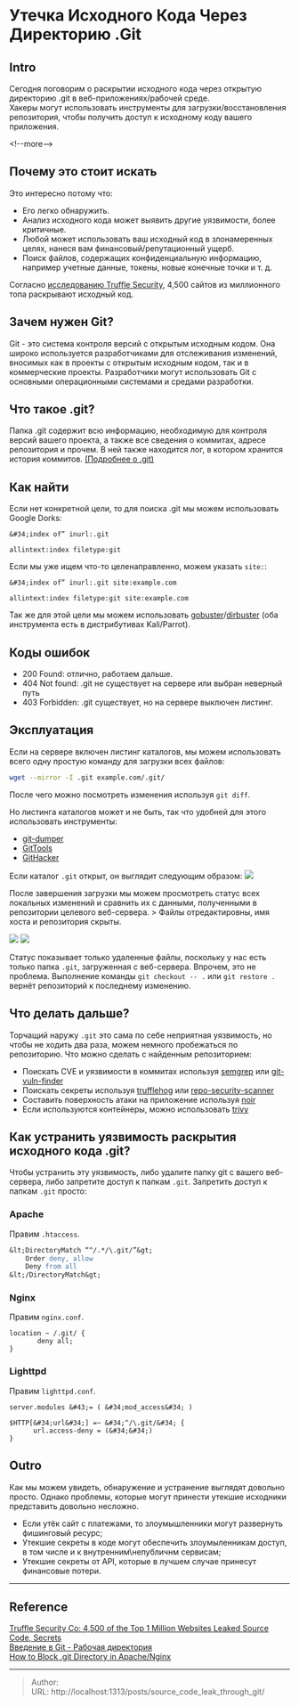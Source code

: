 # Утечка Исходного Кода Через Директорию .Git


## Intro
Сегодня поговорим о раскрытии исходного кода через открытую директорию .git в веб-приложениях/рабочей среде.  
Хакеры могут использовать инструменты для загрузки/восстановления репозитория, чтобы получить доступ к исходному коду вашего приложения.

&lt;!--more--&gt;

## Почему это стоит искать
Это интересно потому что:
- Его легко обнаружить.
- Анализ исходного кода может выявить другие уязвимости, более критичные.
- Любой может использовать ваш исходный код в злонамеренных целях, нанеся вам финансовый/репутационный ущерб.
- Поиск файлов, содержащих конфиденциальную информацию, например учетные данные, токены, новые конечные точки и т. д.

Согласно [исследованию Truffle Security](https://trufflesecurity.com/blog/4500-of-the-top-1-million-websites-leaked-source-code-secrets/), 4,500 сайтов из миллионного топа раскрывают исходный код.

## Зачем нужен Git?
Git - это система контроля версий с открытым исходным кодом. Она широко используется разработчиками для отслеживания изменений, вносимых как в проекты с открытым исходным кодом, так и в коммерческие проекты. Разработчики могут использовать Git с основными операционными системами и средами разработки. 

## Что такое .git?
Папка .git содержит всю информацию, необходимую для контроля версий вашего проекта, а также все сведения о коммитах, адресе репозитория и прочем. В ней также находится лог, в котором хранится история коммитов. [(Подробнее о .git)](https://ru.hexlet.io/courses/intro_to_git/lessons/working-directory/theory_unit)

## Как найти
Если нет конкретной цели, то для поиска .git мы можем использовать Google Dorks:
```text
&#34;index of” inurl:.git
```

```text
allintext:index filetype:git
```

Если мы уже ищем что-то целенаправленно, можем указать `site:`:
```text
&#34;index of” inurl:.git site:example.com
```

```text
allintext:index filetype:git site:example.com
```

Так же для этой цели мы можем использовать [gobuster](https://github.com/OJ/gobuster)/[dirbuster](https://github.com/KajanM/DirBuster) (оба инструмента есть в дистрибутивах Kali/Parrot).

## Коды ошибок 
- 200 Found: отлично, работаем дальше. 
- 404 Not found: .git не существует на сервере или выбран неверный путь
- 403 Forbidden: .git существует, но на сервере выключен листинг.

## Эксплуатация
Если на  сервере включен листинг каталогов, мы можем использовать всего одну простую команду для загрузки всех файлов:  
```bash
wget --mirror -I .git example.com/.git/
```
После чего можно посмотреть изменения используя `git diff`.

Но листинга каталогов может и не быть, так что удобней для этого использовать инструменты:
- [git-dumper](https://github.com/arthaud/git-dumper)
- [GitTools](https://github.com/internetwache/GitTools)
- [GitHacker](https://github.com/WangYihang/GitHacker)

Если каталог `.git` открыт, он выглядит следующим образом:
![](../../static/source_code_leak_through_git1.png)

После завершения загрузки мы можем просмотреть статус всех локальных изменений и сравнить их с данными, полученными в репозитории целевого веб-сервера.
&gt; Файлы отредактировны, имя хоста и репозитория скрыты.

![](../../static/source_code_leak_through_git2.png) ![](../../static/source_code_leak_through_git3.png)

Cтатус показывает только удаленные файлы, поскольку у нас есть только папка `.git`, загруженная с веб-сервера. Впрочем, это не проблема. Выполнение команды `git checkout -- .` или `git restore .` вернёт репозиторий к последнему изменению.

## Что делать дальше?
Торчащий наружу `.git` это сама по себе неприятная уязвимость, но чтобы не ходить два раза, можем немного пробежаться по репозиторию.
Что можно сделать с найденным репозиторием:
- Поискать CVE и уязвимости в коммитах используя [semgrep](https://github.com/semgrep/semgrep) или [git-vuln-finder](https://github.com/cve-search/git-vuln-finder)
- Поискать секреты используя [trufflehog](https://github.com/trufflesecurity/trufflehog) или [repo-security-scanner](https://github.com/UKHomeOffice/repo-security-scanner) 
- Составить поверхность атаки на приложение используя [noir](https://github.com/noir-cr/noir)
- Если используются контейнеры, можно использовать [trivy](https://github.com/aquasecurity/trivy)

## Как устранить уязвимость раскрытия исходного кода .git?
Чтобы устранить эту уязвимость, либо удалите папку git с вашего веб-сервера, либо запретите доступ к папкам `.git`.
Запретить доступ к папкам `.git` просто:

### Apache
Правим `.htaccess`.
```apache
&lt;DirectoryMatch “^/.*/\.git/”&gt; 
	Order deny, allow 
	Deny from all 
&lt;/DirectoryMatch&gt;
```

### Nginx
Правим `nginx.conf`.
```nginx
location ~ /.git/ {
       deny all; 
}
```

### Lighttpd
Правим `lighttpd.conf`.
```lighttpd
server.modules &#43;= ( &#34;mod_access&#34; )

$HTTP[&#34;url&#34;] =~ &#34;^/\.git/&#34; {
      url.access-deny = (&#34;&#34;) 
}
```

## Outro
Как мы можем увидеть, обнаружение и устранение выглядят довольно просто. Однако проблемы, которые могут принести утекшие исходники представить довольно несложно.
- Если утёк сайт с платежами, то злоумышленники могут развернуть фишинговый ресурс;
- Утекшие секреты в коде могут обеспечить злоумыленникам доступ, в том числе и к внутренним\непубличнм сервисам;
- Утекшие секреты от API, которые в лучшем случае принесут финансовые потери.

---

## Reference
[Truffle Security Co: 4,500 of the Top 1 Million Websites Leaked Source Code, Secrets](https://trufflesecurity.com/blog/4500-of-the-top-1-million-websites-leaked-source-code-secrets/)  
[Введение в Git - Рабочая директория](https://ru.hexlet.io/courses/intro_to_git/lessons/working-directory/theory_unit)  
[How to Block .git Directory in Apache/Nginx](https://tecadmin.net/block-git-directory-in-apache-nginx/)  


---

> Author:   
> URL: http://localhost:1313/posts/source_code_leak_through_git/  

